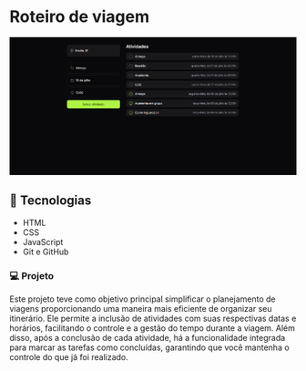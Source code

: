 # Roteiro de viagem

![Roteiro de Viagem](https://github.com/Vivianearj/Roteiro-de-Viagem/blob/main/github/roteiro.png)

## 🚀 Tecnologias
* HTML
* CSS
* JavaScript
* Git e GitHub

### 💻  Projeto
Este projeto teve como objetivo principal simplificar o planejamento de viagens proporcionando uma maneira mais eficiente de organizar seu itinerário.
Ele permite a inclusão de atividades com suas respectivas datas e horários, facilitando o controle e a gestão do tempo durante a viagem.
Além disso, após a conclusão de cada atividade, há a funcionalidade integrada para marcar as tarefas como concluídas, garantindo que você mantenha o controle do que já foi realizado.
